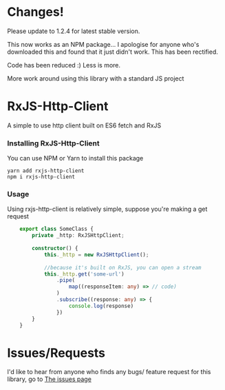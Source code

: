 # Changes!

Please update to 1.2.4 for latest stable version. 

This now works as an NPM package... I apologise for anyone who's 
downloaded this and found that it just didn't work. This has been rectified.

Code has been reduced :) Less is more. 

More work around using this library with a standard JS project

# RxJS-Http-Client

A simple to use http client built on ES6 fetch and RxJS

### Installing RxJS-Http-Client

You can use NPM or Yarn to install this package

```$xslt
yarn add rxjs-http-client
npm i rxjs-http-client
```

### Usage

Using rxjs-http-client is relatively simple, suppose you're making a get request

```typescript 
    export class SomeClass {
        private _http: RxJSHttpClient;
        
        constructor() {
            this._http = new RxJSHttpClient();
            
            //because it's built on RxJS, you can open a stream
            this._http.get('some-url')
                .pipe(
                    map((responseItem: any) => // code)
                )
                .subscribe((response: any) => {
                    console.log(response)
                })
        }
    }
```

# Issues/Requests

I'd like to hear from anyone who finds any bugs/ feature request for this library, go to [The issues page](https://github.com/Dudecor3/rxjs-http-client/issues) 
